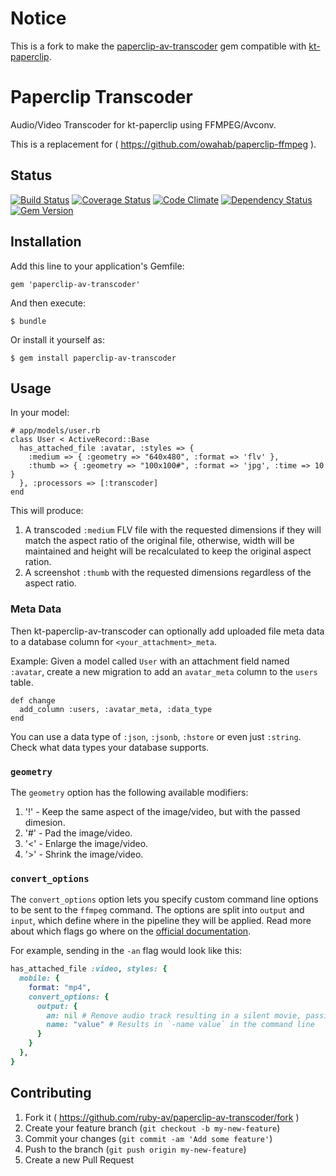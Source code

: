 # Notice

This is a fork to make the [paperclip-av-transcoder](https://github.com/ruby-av/paperclip-av-transcoder) gem compatible with [kt-paperclip](https://github.com/kreeti/kt-paperclip).

# Paperclip Transcoder

Audio/Video Transcoder for kt-paperclip using FFMPEG/Avconv.

This is a replacement for ( https://github.com/owahab/paperclip-ffmpeg ).

## Status

[![Build Status](https://travis-ci.org/ruby-av/paperclip-av-transcoder.svg?branch=master)](https://travis-ci.org/ruby-av/paperclip-av-transcoder)
[![Coverage Status](https://coveralls.io/repos/ruby-av/paperclip-av-transcoder/badge.png?branch=master)](https://coveralls.io/r/ruby-av/paperclip-av-transcoder?branch=master)
[![Code Climate](https://codeclimate.com/github/ruby-av/paperclip-av-transcoder/badges/gpa.svg)](https://codeclimate.com/github/ruby-av/paperclip-av-transcoder)
[![Dependency Status](https://gemnasium.com/ruby-av/paperclip-av-transcoder.svg)](https://gemnasium.com/ruby-av/paperclip-av-transcoder)
[![Gem Version](https://badge.fury.io/rb/paperclip-av-transcoder.svg)](http://badge.fury.io/rb/paperclip-av-transcoder)

## Installation

Add this line to your application's Gemfile:

    gem 'paperclip-av-transcoder'

And then execute:

    $ bundle

Or install it yourself as:

    $ gem install paperclip-av-transcoder

## Usage

In your model:

    # app/models/user.rb
    class User < ActiveRecord::Base
      has_attached_file :avatar, :styles => {
        :medium => { :geometry => "640x480", :format => 'flv' },
        :thumb => { :geometry => "100x100#", :format => 'jpg', :time => 10 }
      }, :processors => [:transcoder]
    end

This will produce:

1. A transcoded `:medium` FLV file with the requested dimensions if they will match the aspect ratio of the original file, otherwise, width will be maintained and height will be recalculated to keep the original aspect ration.
2. A screenshot `:thumb` with the requested dimensions regardless of the aspect ratio.

### Meta Data

Then kt-paperclip-av-transcoder can optionally add uploaded file meta data to a database column for `<your_attachment>_meta`.

Example: Given a model called `User` with an attachment field named `:avatar`, create a new migration to add an `avatar_meta` column to the `users` table.
```
def change
  add_column :users, :avatar_meta, :data_type
end
```
You can use a data type of `:json`, `:jsonb`, `:hstore`  or even just `:string`. Check what data types your database supports.

### `geometry`

The `geometry` option has the following available modifiers:

1. '!' - Keep the same aspect of the image/video, but with the passed dimesion.
2. '#' - Pad the image/video.
3. '<' - Enlarge the image/video.
4. '>' - Shrink the image/video.

### `convert_options`

The `convert_options` option lets you specify custom command line options to be sent to the `ffmpeg` command. The options are split into `output` and `input`, which define where in the pipeline they will be applied. Read more about which flags go where on the [official documentation](https://ffmpeg.org/ffmpeg.html).

For example, sending in the `-an` flag would look like this:

```ruby
has_attached_file :video, styles: {
  mobile: {
    format: "mp4",
    convert_options: {
      output: {
        an: nil # Remove audio track resulting in a silent movie, passing in nil results in `-an`,
        name: "value" # Results in `-name value` in the command line
      }
    }
  },
}
```

## Contributing

1. Fork it ( https://github.com/ruby-av/paperclip-av-transcoder/fork )
2. Create your feature branch (`git checkout -b my-new-feature`)
3. Commit your changes (`git commit -am 'Add some feature'`)
4. Push to the branch (`git push origin my-new-feature`)
5. Create a new Pull Request

